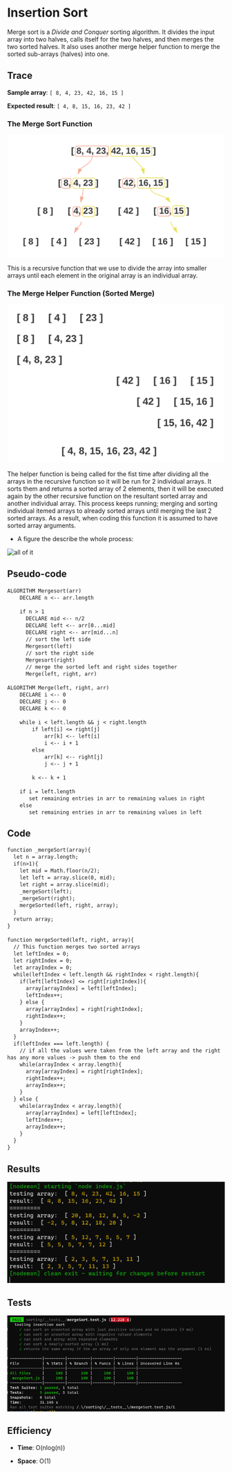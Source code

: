 # Insertion Sort

Merge sort is a *Divide and Conquer* sorting algorithm. It divides the input array into two halves, calls itself for the two halves, and then merges the two sorted halves. It also uses another merge helper function to merge the sorted sub-arrays (halves) into one.

## Trace

**Sample array**: `[ 8, 4, 23, 42, 16, 15 ]`

**Expected result**: `[ 4, 8, 15, 16, 23, 42 ]`

### The Merge Sort Function

![The Merge Sort Function](./images27/function.PNG)

This is a recursive function that we use to divide the array into smaller arrays until each element in the original array is an individual array.

### The Merge Helper Function (Sorted Merge)

![The Merge Helper Function](./images27/function2.PNG)

The helper function is being called for the fist time after dividing all the arrays in the recursive function so it will be run for 2 individual arrays. It sorts them and returns a sorted array of 2 elements, then it will be executed again by the other recursive function on the resultant sorted array and another individual array. This process keeps running; merging and sorting individual itemed arrays to already sorted arrays until merging the last 2 sorted arrays. As a result, when coding this function it is assumed to have sorted array arguments.

* A figure the describe the whole process:

![all of it](https://www.gatevidyalay.com/wp-content/uploads/2020/07/Merge-Sort-Example-1.png)

## Pseudo-code

```
ALGORITHM Mergesort(arr)
    DECLARE n <-- arr.length

    if n > 1
      DECLARE mid <-- n/2
      DECLARE left <-- arr[0...mid]
      DECLARE right <-- arr[mid...n]
      // sort the left side
      Mergesort(left)
      // sort the right side
      Mergesort(right)
      // merge the sorted left and right sides together
      Merge(left, right, arr)

ALGORITHM Merge(left, right, arr)
    DECLARE i <-- 0
    DECLARE j <-- 0
    DECLARE k <-- 0

    while i < left.length && j < right.length
        if left[i] <= right[j]
            arr[k] <-- left[i]
            i <-- i + 1
        else
            arr[k] <-- right[j]
            j <-- j + 1

        k <-- k + 1

    if i = left.length
       set remaining entries in arr to remaining values in right
    else
       set remaining entries in arr to remaining values in left
```

## Code

```
function _mergeSort(array){
  let n = array.length;
  if(n>1){
    let mid = Math.floor(n/2);
    let left = array.slice(0, mid);
    let right = array.slice(mid);
    _mergeSort(left);
    _mergeSort(right);
    mergeSorted(left, right, array);
  }
  return array;
}

function mergeSorted(left, right, array){
  // This function merges two sorted arrays
  let leftIndex = 0;
  let rightIndex = 0;
  let arrayIndex = 0;
  while(leftIndex < left.length && rightIndex < right.length){
    if(left[leftIndex] <= right[rightIndex]){
      array[arrayIndex] = left[leftIndex];
      leftIndex++;
    } else {
      array[arrayIndex] = right[rightIndex];
      rightIndex++;
    }
    arrayIndex++;
  }
  if(leftIndex === left.length) {
    // if all the values were taken from the left array and the right has any more values -> push them to the end
    while(arrayIndex < array.length){
      array[arrayIndex] = right[rightIndex];
      rightIndex++;
      arrayIndex++;
    }
  } else {
    while(arrayIndex < array.length){
      array[arrayIndex] = left[leftIndex];
      leftIndex++;
      arrayIndex++;
    }
  }
}
```

## Results

![result](./images27/ch27result.PNG)

## Tests

![test](./images27/ch27test.PNG)

## Efficiency

* **Time**: O(nlog(n))

* **Space**: O(1)
